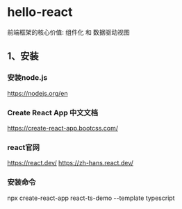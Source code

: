 # hello-react
前端框架的核心价值: 组件化 和 数据驱动视图

## 1、安装
### 安装node.js
https://nodejs.org/en

### Create React App 中文文档
https://create-react-app.bootcss.com/

### react官网
https://react.dev/
https://zh-hans.react.dev/ 

### 安装命令
npx create-react-app react-ts-demo --template typescript

